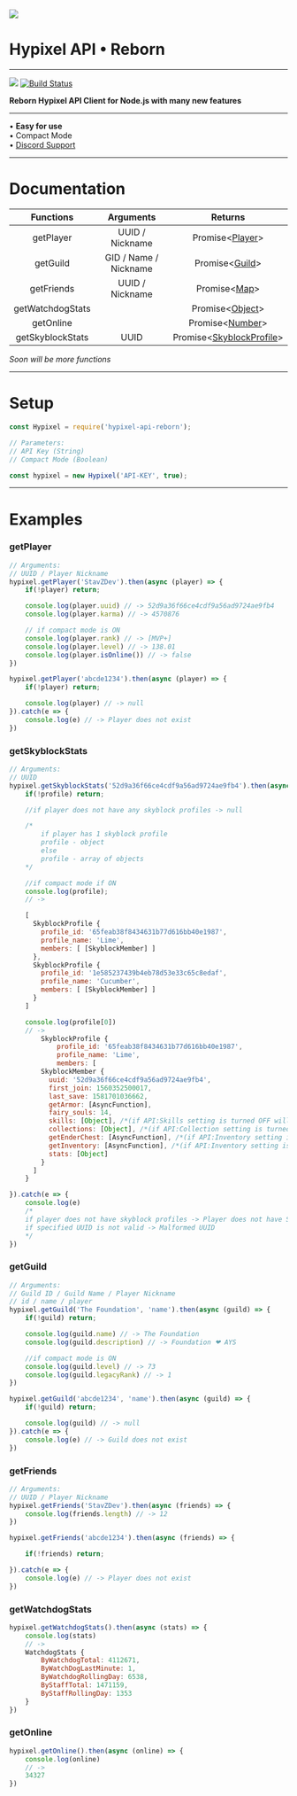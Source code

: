 # ![](https://i.imgur.com/cDFoQZU.png?1)
# Hypixel API • Reborn
---

[![](https://nodei.co/npm/hypixel-api-reborn.png?mini=true)](https://www.npmjs.com/package/hypixel-api-reborn) 
[![Build Status](https://travis-ci.org/StavZ/hypixel-api-reborn.svg?branch=master)](https://travis-ci.org/StavZ/hypixel-api-reborn)

**Reborn Hypixel API Client for Node.js with many new features**

---

• **Easy for use** <br>• Compact Mode<br>• [Discord Support](https://discord.gg/NSEBNMM)

---

# Documentation

|    Functions     |       Arguments       |                                                  Returns                                                   |
| :--------------: | :-------------------: | :--------------------------------------------------------------------------------------------------------: |
|    getPlayer     |    UUID / Nickname    |                                 Promise<[Player](./structures/Player.js)>                                  |
|     getGuild     | GID / Name / Nickname |                               Promise<[Guild](./structures/Guild/Guild.js)>                                |
|    getFriends    |    UUID / Nickname    |    Promise<[Map](https://developer.mozilla.org/en-US/docs/Web/JavaScript/Reference/Global_Objects/Map)>    |
| getWatchdogStats |                       | Promise<[Object](https://developer.mozilla.org/en-US/docs/Web/JavaScript/Reference/Global_Objects/Object)> |
|    getOnline     |                       | Promise<[Number](https://developer.mozilla.org/en-US/docs/Web/JavaScript/Reference/Global_Objects/Number)> |
| getSkyblockStats |         UUID          |                        Promise<[SkyblockProfile](./structures/SkyBlock/Profile.js)>                        |

*Soon will be more functions*

---

# Setup

``` js
const Hypixel = require('hypixel-api-reborn');

// Parameters:
// API Key (String)
// Compaсt Mode (Boolean)

const hypixel = new Hypixel('API-KEY', true);
```

---

# Examples

### getPlayer

``` js
// Arguments:
// UUID / Player Nickname
hypixel.getPlayer('StavZDev').then(async (player) => {
    if(!player) return;

    console.log(player.uuid) // -> 52d9a36f66ce4cdf9a56ad9724ae9fb4
    console.log(player.karma) // -> 4570876

    // if compact mode is ON
    console.log(player.rank) // -> [MVP+]
    console.log(player.level) // -> 138.01 
    console.log(player.isOnline()) // -> false
})

hypixel.getPlayer('abcde1234').then(async (player) => {
    if(!player) return;

    console.log(player) // -> null
}).catch(e => {
    console.log(e) // -> Player does not exist
})
```

### getSkyblockStats

``` js
// Arguments:
// UUID
hypixel.getSkyblockStats('52d9a36f66ce4cdf9a56ad9724ae9fb4').then(async (profile) => {
    if(!profile) return;

    //if player does not have any skyblock profiles -> null

    /* 
        if player has 1 skyblock profile
        profile - object
        else 
        profile - array of objects
    */

    //if compact mode if ON
    console.log(profile); 
    // -> 

    [
      SkyblockProfile {
        profile_id: '65feab38f8434631b77d616bb40e1987',
        profile_name: 'Lime',
        members: [ [SkyblockMember] ]
      },
      SkyblockProfile {
        profile_id: '1e585237439b4eb78d53e33c65c8edaf',
        profile_name: 'Cucumber',
        members: [ [SkyblockMember] ]
      }
    ]

    console.log(profile[0])
    // ->
        SkyblockProfile {
            profile_id: '65feab38f8434631b77d616bb40e1987',
            profile_name: 'Lime',
            members: [
        SkyblockMember {
          uuid: '52d9a36f66ce4cdf9a56ad9724ae9fb4',
          first_join: 1560352500017,
          last_save: 1581701036662,
          getArmor: [AsyncFunction],
          fairy_souls: 14,
          skills: [Object], /*(if API:Skills setting is turned OFF will be null)*/
          collections: [Object], /*(if API:Collection setting is turned OFF will be null)*/
          getEnderChest: [AsyncFunction], /*(if API:Inventory setting is turned OFF will be null)*/
          getInventory: [AsyncFunction], /*(if API:Inventory setting is turned OFF will be null)*/
          stats: [Object] 
        }
      ]
    }

}).catch(e => {
    console.log(e)
    /*
    if player does not have skyblock profiles -> Player does not have Skyblock profiles
    if specified UUID is not valid -> Malformed UUID
    */
})
```

### getGuild

``` js
// Arguments:
// Guild ID / Guild Name / Player Nickname
// id / name / player
hypixel.getGuild('The Foundation', 'name').then(async (guild) => {
    if(!guild) return;

    console.log(guild.name) // -> The Foundation
    console.log(guild.description) // -> Foundation ❤ AYS

    //if compact mode is ON
    console.log(guild.level) // -> 73
    console.log(guild.legacyRank) // -> 1
})

hypixel.getGuild('abcde1234', 'name').then(async (guild) => {
    if(!guild) return;

    console.log(guild) // -> null
}).catch(e => {
    console.log(e) // -> Guild does not exist
})
```

### getFriends

``` js
// Arguments:
// UUID / Player Nickname
hypixel.getFriends('StavZDev').then(async (friends) => {
    console.log(friends.length) // -> 12
})

hypixel.getFriends('abcde1234').then(async (friends) => {

    if(!friends) return;

}).catch(e => {
    console.log(e) // -> Player does not exist
})
```

### getWatchdogStats

``` js
hypixel.getWatchdogStats().then(async (stats) => {
    console.log(stats)
    // -> 
    WatchdogStats {
        ByWatchdogTotal: 4112671,
        ByWatchDogLastMinute: 1,
        ByWatchdogRollingDay: 6538,
        ByStaffTotal: 1471159,
        ByStaffRollingDay: 1353
    }
})
```

### getOnline

``` js
hypixel.getOnline().then(async (online) => {
    console.log(online) 
    // ->
    34327
})
```

